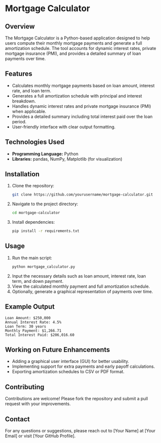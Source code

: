 # Mortgage Calculator

## Overview
The Mortgage Calculator is a Python-based application designed to help users compute their monthly mortgage payments and generate a full amortization schedule. The tool accounts for dynamic interest rates, private mortgage insurance (PMI), and provides a detailed summary of loan payments over time.

## Features
- Calculates monthly mortgage payments based on loan amount, interest rate, and loan term.
- Generates a full amortization schedule with principal and interest breakdown.
- Handles dynamic interest rates and private mortgage insurance (PMI) when applicable.
- Provides a detailed summary including total interest paid over the loan period.
- User-friendly interface with clear output formatting.

## Technologies Used
- **Programming Language:** Python
- **Libraries:** pandas, NumPy, Matplotlib (for visualization)

## Installation
1. Clone the repository:
   ```sh
   git clone https://github.com/yourusername/mortgage-calculator.git
   ```
2. Navigate to the project directory:
   ```sh
   cd mortgage-calculator
   ```
3. Install dependencies:
   ```sh
   pip install -r requirements.txt
   ```

## Usage
1. Run the main script:
   ```sh
   python mortgage_calculator.py
   ```
2. Input the necessary details such as loan amount, interest rate, loan term, and down payment.
3. View the calculated monthly payment and full amortization schedule.
4. Optionally, generate a graphical representation of payments over time.

## Example Output
```
Loan Amount: $250,000
Annual Interest Rate: 4.5%
Loan Term: 30 years
Monthly Payment: $1,266.71
Total Interest Paid: $206,016.60
```

## Working on Future Enhancements
- Adding a graphical user interface (GUI) for better usability.
- Implementing support for extra payments and early payoff calculations.
- Exporting amortization schedules to CSV or PDF format.

## Contributing
Contributions are welcome! Please fork the repository and submit a pull request with your improvements.

## Contact
For any questions or suggestions, please reach out to [Your Name] at [Your Email] or visit [Your GitHub Profile].

